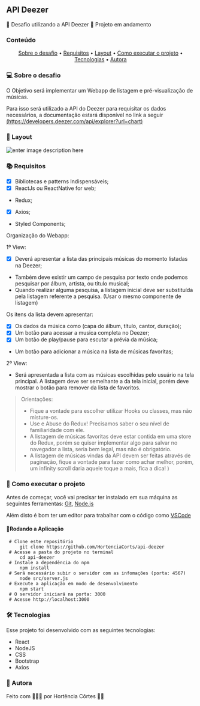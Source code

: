 ## API Deezer

🌱 Desafio utilizando a API Deezer
🚧 Projeto em andamento

### Conteúdo

<p align="center">  
	<a href="#sobre-desafio">Sobre o desafio</a> •
	<a href="#requisitos">Requisitos</a> •
	<a href="#layout">Layout</a> • 
	<a href="#executar-projeto">Como executar o projeto</a> • 
	<a href="#tecnologias">Tecnologias</a> • 
	<a href="#autora">Autora</a>  
</p>

### 💻 Sobre o desafio<a id="sobre-desafio"></a>

O Objetivo será implementar um Webapp de listagem e pré-visualização de músicas.

Para isso será utilizado a API do Deezer para requisitar os dados necessários, a documentação estará disponível no link a seguir [(https://developers.deezer.com/api/explorer?url=chart)](http://email.gupy.com.br/c/eJwVjtEKwyAMRb9GHyVqbe2DDxulvzGcjWvBrpLase7rZ-FyuBySkMnFaFup-OIUKAlWWtkZ0EZI0Zq77LvqhvbWAyjWwOvIpwjbKp7EZ9eB7X1QIRqj2mBsRD9pCKpDbQM0kSc3l5J3pm9MjTUTfjBtGWkXE-IP6bpVvc9LJX5z2giJ6fGgxPQQZk-Fk5s3KvgOi6_jte3XI6tf0rXNi6vM_n0-8HJ_YdVBfg)

### 🎨  Layout <a id="layout"></a>

![enter image description here](https://github.com/HortenciaCorts/api-deezer/blob/main/src/images/api-deezer.gif?raw=true)

### 📚  Requisitos <a id="requisitos"></a>

- [x] Bibliotecas e patterns Indispensáveis;
- [x] ReactJs ou ReactNative for web;
-   Redux;
- [x]  Axios;
-   Styled Components;

Organização do Webapp:

1º View:

- [x] Deverá apresentar a lista das principais músicas do momento listadas na Deezer;
- Também deve existir um campo de pesquisa por texto onde podemos pesquisar por álbum, artista, ou título musical;
-   Quando realizar alguma pesquisa, a listagem inicial deve ser substituída pela listagem referente a pesquisa. (Usar o mesmo componente de listagem)

Os itens da lista devem apresentar:

- [x] Os dados da música como (capa do álbum, título, cantor, duração);
- [x]  Um botão para acessar a musica completa no Deezer;
- [x] Um botão de play/pause para escutar a prévia da música;
- Um botão para adicionar a música na lista de músicas favoritas;

  

2º View:

-   Será apresentada a lista com as músicas escolhidas pelo usuário na tela principal. A listagem deve ser semelhante a da tela inicial, porém deve mostrar o botão para remover da lista de favoritos.

> Orientações:
> 
> -   Fique a vontade para escolher utilizar Hooks ou classes, mas não misture-os.
> -   Use e Abuse do Redux! Precisamos saber o seu nível de familiaridade com ele.
> -   A listagem de músicas favoritas deve estar contida em uma store do Redux, porém se quiser implementar algo para salvar no navegador a
> lista, seria bem legal, mas não é obrigatório.
> -   A listagem de músicas vindas da API devem ser feitas através de paginação, fique a vontade para fazer como achar melhor, porém, um
> infinity scroll daria aquele toque a mais, fica a dica! )

### 🚀  Como executar o projeto <a id="executar-projeto"></a>

Antes de começar, você vai precisar ter instalado em sua máquina as seguintes ferramentas:  [Git](https://git-scm.com/),  [Node.js](https://nodejs.org/pt-br/)

Além disto é bom ter um editor para trabalhar com o código como  [VSCode](https://code.visualstudio.com/)

#### 🎲Rodando a Aplicação

     # Clone este repositório
	     git clone https://github.com/HortenciaCorts/api-deezer
     # Acesse a pasta do projeto no terminal
	     cd api-deezer
     # Instale a dependência do npm
	     npm install
     # Será necessário subir o servidor com as infomações (porta: 4567)
	     node src/server.js
     # Execute a aplicação em modo de desenvolvimento
	     npm start 
     # O servidor iniciará na porta: 3000
     # Acesse http://localhost:3000

### 🛠 Tecnologias <a id="tecnologias"></a>

Esse projeto foi desenvolvido com as seguintes tecnologias:
- React
- NodeJS
- CSS
- Bootstrap
- Axios

### 👧 Autora <a id="autora"></a>

Feito com 💖🥵😵 por Hortência Côrtes 👩‍💻 